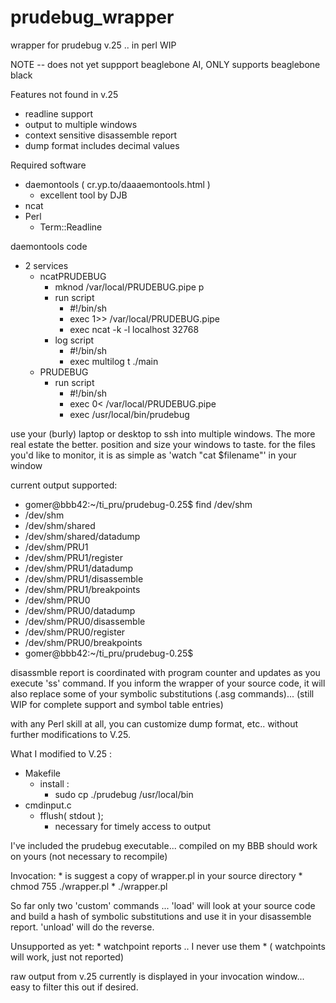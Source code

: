 # prudebug_wrapper
wrapper for prudebug v.25 .. in perl WIP

NOTE -- does not yet suppport beaglebone AI, ONLY supports beaglebone black

Features not found in v.25
*	readline support
*	output to multiple windows
*	context sensitive disassemble report
*	dump format includes decimal values

Required software
*	daemontools ( cr.yp.to/daaaemontools.html ) 
	*	excellent tool by DJB
*	ncat
*	Perl
	*	Term::Readline

	
daemontools code
*	2 services
	*	ncatPRUDEBUG
		*	mknod /var/local/PRUDEBUG.pipe p
		*	run script
			*	#!/bin/sh
			*	exec 1>> /var/local/PRUDEBUG.pipe
			*	exec ncat -k -l localhost 32768
		*	log script
			*	#!/bin/sh
			*	exec multilog t ./main
	*	PRUDEBUG
		*	run script
			*	#!/bin/sh
			*	exec 0< /var/local/PRUDEBUG.pipe
			*	exec /usr/local/bin/prudebug


use your (burly) laptop or desktop to ssh into multiple windows.
The more real estate the better.  position and size your windows to taste. 
for the files you'd like to monitor, it is as simple as 'watch "cat $filename"' in your window

current output supported:
*	gomer@bbb42:~/ti_pru/prudebug-0.25$ find /dev/shm
*	/dev/shm
*	/dev/shm/shared
*	/dev/shm/shared/datadump
*	/dev/shm/PRU1
*	/dev/shm/PRU1/register
*	/dev/shm/PRU1/datadump
*	/dev/shm/PRU1/disassemble
*	/dev/shm/PRU1/breakpoints
*	/dev/shm/PRU0
*	/dev/shm/PRU0/datadump
*	/dev/shm/PRU0/disassemble
*	/dev/shm/PRU0/register
*	/dev/shm/PRU0/breakpoints
*	gomer@bbb42:~/ti_pru/prudebug-0.25$ 

disassmble report is coordinated with program counter and updates as you execute 'ss' command.  If you inform the wrapper of your source code, it will also
replace some of your symbolic substitutions (.asg commands)... (still WIP for 
complete support and symbol table entries)

with any Perl skill at all, you can customize dump format, etc..  without
further modifications to V.25.

What I modified to V.25 :
*	Makefile
	*	install :
		*	sudo cp ./prudebug /usr/local/bin
*	cmdinput.c
	*	fflush( stdout );
		* necessary for timely access to output

I've included the prudebug executable... 
	compiled on my BBB should work on yours (not necessary to recompile)

Invocation:
	* is suggest a copy of wrapper.pl in your source directory
	* chmod 755 ./wrapper.pl
	* ./wrapper.pl

So far only two 'custom' commands ... 'load' will look at your source code and
build a hash of symbolic substitutions and use it in your disassemble report.
'unload' will do the reverse.


Unsupported as yet:
	*	watchpoint reports ..  I never use them
		*	( watchpoints will work, just not reported)

raw output from v.25 currently is displayed in your invocation window...
	easy to filter this out if desired.


